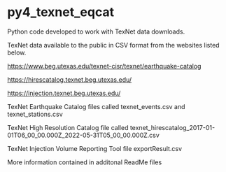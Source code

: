 # py4_texnet_eqcat
Python code developed to work with TexNet data downloads.

TexNet data available to the public in CSV format from the websites listed below.

https://www.beg.utexas.edu/texnet-cisr/texnet/earthquake-catalog

https://hirescatalog.texnet.beg.utexas.edu/

https://injection.texnet.beg.utexas.edu/

TexNet Earthquake Catalog files called texnet_events.csv and texnet_stations.csv

TexNet High Resolution Catalog file called texnet_hirescatalog_2017-01-01T06_00_00.000Z_2022-05-31T05_00_00.000Z.csv 

TexNet Injection Volume Reporting Tool file exportResult.csv

More information contained in additonal ReadMe files
